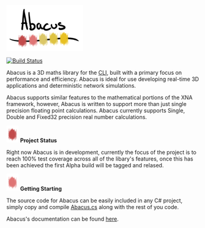 ![Abacus](/misc/logo.png)

[![Build Status](https://travis-ci.org/abacus3D/abacus.png?branch=development)](https://travis-ci.org/abacus3D/abacus)

Abacus is a 3D maths library for the [CLI](http://en.wikipedia.org/wiki/Common_Language_Infrastructure), built with a primary focus on performance and efficiency.  Abacus is ideal for use developing real-time 3D applications and deterministic network simulations.

Abacus supports similar features to the mathematical portions of the XNA framework, however, Abacus is written to support more than just single precision floating point calculations.  Abacus currently supports Single, Double and Fixed32 precision real number calculations.

![Abacus](/misc/bead1.png) **Project Status**

Right now Abacus is in development, currently the focus of the project is to reach 100% test coverage across all of the libary's features, once this has been achieved the first Alpha build will be tagged and relased.

![Abacus](/misc/bead2.png) **Getting Starting**

The source code for Abacus can be easily included in any C# project, simply copy and compile [Abacus.cs](https://raw.github.com/sungiant/abacus/development/source/Abacus.cs) along with the rest of you code.

Abacus's documentation can be found [here](https://github.com/sungiant/abacus/wiki).
